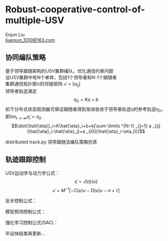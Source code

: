 # Robust-cooperative-control-of-multiple-USV
Enjun Liu  
<liuenjun_1010@163.com>  
## 协同编队策略  
基于领导跟随架构的USV集群编队，优化通信约束问题  
设USV集群中有N个单体，包括1个领导者和N-1个跟随者  
集群通信拓扑图$`\mathcal{G}`$的邻接矩阵$`\mathcal{A}=[a _{ij}]`$  
领导者轨迹满足  
$$\dot{\eta}_0=K\eta+b$$
如下分布式状态观测器可保证跟随者得到渐进收敛于领导者轨迹$`\eta`$的参考轨迹$`\eta_0`$，即$` \lim _{t\rightarrow\infty} \hat{\eta}_i = \eta_0`$  
$$\dot{\hat{\eta}}_i=K\hat{\eta}_i+b+k[\sum \limits ^{N-1} _{j=1} a _{ij} (\hat{\eta}_i-\hat{\eta}_j)+a _{i0}(\hat{\eta}_i-\eta_0)]$$  

distributed track.py 领导跟随法编队策略仿真  

## 轨迹跟踪控制  
USV运动学与动力学公式：  
$$\dot{\eta}=J(\eta)(\upsilon)$$
$$\dot{\upsilon}=M^{-1}[-C(\upsilon)\upsilon-D(\upsilon)\upsilon-\sigma+\tau]$$

反步控制公式：


模型预测控制公式：

强化学习控制公式(SAC)：

毕设快结束再更新...
